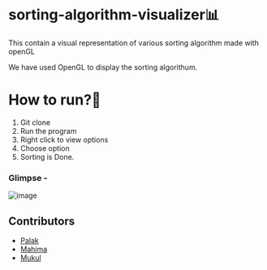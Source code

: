 # sorting-algorithm-visualizer📊
This contain a visual representation  of various sorting algorithm made with openGL 

We have used OpenGL to display the sorting algorithum.

# How to run?🤔
1. Git clone
2. Run the program
3. Right click to view options
4. Choose option
5. Sorting is Done.

### Glimpse -

![image](https://user-images.githubusercontent.com/54790525/101024354-fd3f8900-3599-11eb-9bae-eb6f17393f5c.png)

## Contributors
 - [Palak](https://github.com/Palak-137)
 - [Mahima](https://github.com/starmahima)
 - [Mukul](https://github.com/Kevin-DeBruyne)
